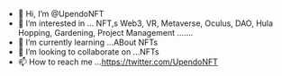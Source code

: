 - 👋 Hi, I’m @UpendoNFT
- 👀 I’m interested in ... NFT,s Web3, VR, Metaverse, Oculus, DAO, Hula Hopping, Gardening, Project Management .......
- 🌱 I’m currently learning ...ABout NFTs
- 💞️ I’m looking to collaborate on ...NFTs
- 📫 How to reach me ...https://twitter.com/UpendoNFT

<!---
UpendoNFT/UpendoNFT is a ✨ special ✨ repository because its `README.md` (this file) appears on your GitHub profile.
You can click the Preview link to take a look at your changes.
--->
